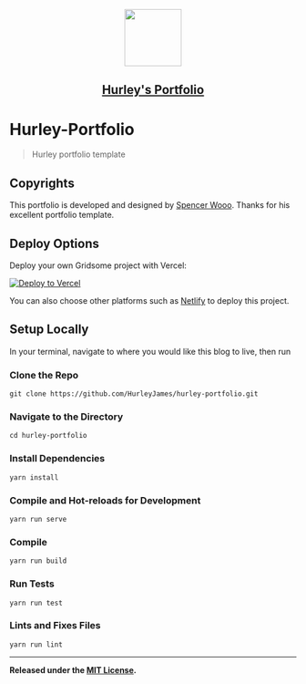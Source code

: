 <p align="center">
  <a href="portfolio.hurley.fun">
    <img src="https://raw.githubusercontent.com/HurleyJames/ImageHosting/master/icon.png" width="100" />
    <h2 align="center">Hurley's Portfolio</h2>
  </a>
</p>

# Hurley-Portfolio

> Hurley portfolio template

## Copyrights

This portfolio is developed and designed by [Spencer Wooo](https://github.com/spencerwooo/portfolio).
Thanks for his excellent portfolio template.

## Deploy Options

Deploy your own Gridsome project with Vercel:

[![Deploy to Vercel](https://vercel.com/button)](https://vercel.com/import/project?template=hurleyjames%2Fportfolio)

You can also choose other platforms such as [Netlify](app.netlify.com) to deploy this project.

## Setup Locally

In your terminal, navigate to where you would like this blog to live, then run

### Clone the Repo

```
git clone https://github.com/HurleyJames/hurley-portfolio.git
```

### Navigate to the Directory

```
cd hurley-portfolio
```

### Install Dependencies

```
yarn install
```

### Compile and Hot-reloads for Development

```
yarn run serve
```

### Compile

```
yarn run build
```

### Run Tests

```
yarn run test
```

### Lints and Fixes Files

```
yarn run lint
```

---

**Released under the [MIT License](./LICENSE).**

